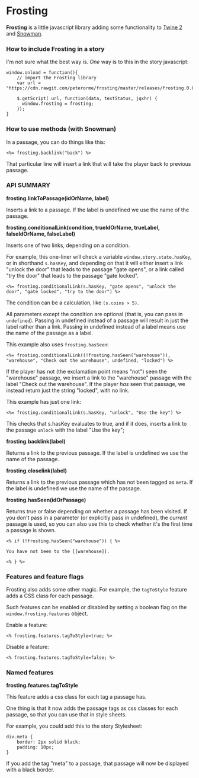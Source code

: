 # Frosting

**Frosting** is a little javascript library adding some functionality to [Twine 2](http://twinery.org/) and 
[Snowman](https://bitbucket.org/klembot/snowman-2). 


### How to include Frosting in a story

I'm not sure what the best way is. _One_ way is to this in the story javascript: 

	window.onload = function(){	
		// import the Frosting library  	
		var url = "https://cdn.rawgit.com/peterorme/frosting/master/releases/frosting.0.0.2.js";
		
		$.getScript( url, function(data, textStatus, jqxhr) {
		  window.frosting = frosting;
		});
	}

### How to use methods (with Snowman)

In a passage, you can do things like this: 

	<%= frosting.backlink("back") %>

That particular line will insert a link that will take the player back to previous passage.



### API SUMMARY

**frosting.linkToPassage(idOrName, label)**

Inserts a link to a passage. If the label is undefined we use the name of the passage.  


**frosting.conditionalLink(condition, trueIdOrName, trueLabel, falseIdOrName, falseLabel)**

Inserts one of two links, depending on a condition. 

For example, this one-liner will check a variable `window.story.state.hasKey`, or in shorthand `s.hasKey`, and depending on that it will either insert a link "unlock the door" that leads to the passage "gate opens", or a link called "try the door" that leads to the passage "gate locked". 

	<%= frosting.conditionalLink(s.hasKey, "gate opens", "unlock the door", "gate locked", "try to the door") %>

The condition can be a calculation, like `(s.coins > 5)`. 

All parameters except the condition are optional (that is, you can pass in `undefined`).
Passing in undefined instead of a passage will result in just the label rather than a link. 
Passing in undefined instead of a label means use the name of the passage as a label. 


This example also uses `frosting.hasSeen`: 

	<%= frosting.conditionalLink((!frosting.hasSeen("warehouse")), "warehouse", "Check out the warehouse", undefined, "locked") %>

If the player has not (the exclamation point means "not") seen the "warehouse" passage, we insert a link to the "warehouse" passage with the label "Check out the warehouse". If the player _has_ seen that passage, we instead return just the string "locked", with no link.


This example has just one link:

	<%= frosting.conditionalLink(s.hasKey, "unlock", "Use the key") %>

This checks that s.hasKey evaluates to true, and if it does, inserts a link to the passage `unlock` with the label "Use the key";


**frosting.backlink(label)**

Returns a link to the previous passage. If the label is undefined we use the name of the passage. 


**frosting.closelink(label)**

Returns a link to the previous passage which has not been tagged as `meta`. If the label is undefined we use the name of the passage. 


**frosting.hasSeen(idOrPassage)**

Returns true or false depending on whether a passage has been visited. If you don't pass in a parameter (or explicitly pass in undefined), the _current_ passage is used, so you can also use this to check whether it's the first time a passage is shown.

	<% if (!frosting.hasSeen("warehouse")) { %> 

	You have not been to the [[warehouse]].

	<% } %>


### Features and feature flags 

Frosting also adds some other magic. For example, the `tagToStyle` feature adds a CSS class for each passage. 

Such features can be enabled or disabled by setting a boolean flag on the `window.frosting.features` object. 

Enable a feature:

	<% frosting.features.tagToStyle=true; %>

Disable a feature: 

	<% frosting.features.tagToStyle=false; %>


### Named features 

**frosting.features.tagToStyle**

This feature adds a css class for each tag a passage has. 

One thing is that it now adds the passage tags as css classes for each passage, so that you can use that in style sheets. 

For example, you could add this to the story Stylesheet: 

	div.meta {
		border: 2px solid black;
		padding: 10px;
	}

If you add the tag "meta" to a passage, that passage will now be displayed with a black border. 

